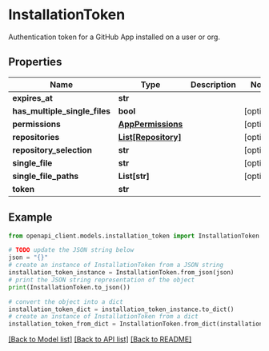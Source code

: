 # InstallationToken

Authentication token for a GitHub App installed on a user or org.

## Properties

Name | Type | Description | Notes
------------ | ------------- | ------------- | -------------
**expires_at** | **str** |  | 
**has_multiple_single_files** | **bool** |  | [optional] 
**permissions** | [**AppPermissions**](AppPermissions.md) |  | [optional] 
**repositories** | [**List[Repository]**](Repository.md) |  | [optional] 
**repository_selection** | **str** |  | [optional] 
**single_file** | **str** |  | [optional] 
**single_file_paths** | **List[str]** |  | [optional] 
**token** | **str** |  | 

## Example

```python
from openapi_client.models.installation_token import InstallationToken

# TODO update the JSON string below
json = "{}"
# create an instance of InstallationToken from a JSON string
installation_token_instance = InstallationToken.from_json(json)
# print the JSON string representation of the object
print(InstallationToken.to_json())

# convert the object into a dict
installation_token_dict = installation_token_instance.to_dict()
# create an instance of InstallationToken from a dict
installation_token_from_dict = InstallationToken.from_dict(installation_token_dict)
```
[[Back to Model list]](../README.md#documentation-for-models) [[Back to API list]](../README.md#documentation-for-api-endpoints) [[Back to README]](../README.md)


